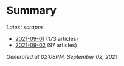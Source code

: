 # Summary
*Latest scrapes*
* [2021-09-01](https://github.com/nuuuwan/news_lk/blob/data/news_lk.2021-09-01.json) (173 articles)
* [2021-09-02](https://github.com/nuuuwan/news_lk/blob/data/news_lk.2021-09-02.json) (97 articles)

*Generated at 02:08PM, September 02, 2021*